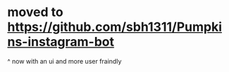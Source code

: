 # moved to https://github.com/sbh1311/Pumpkins-instagram-bot

^ now with an ui and more user fraindly